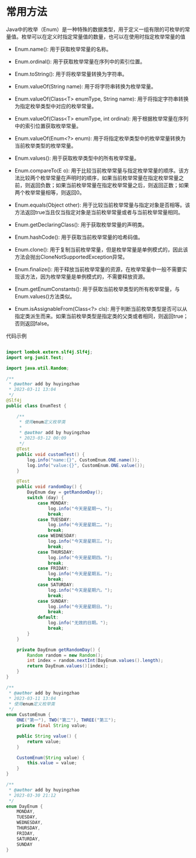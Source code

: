 # 常用方法

Java中的枚举（Enum）是一种特殊的数据类型，用于定义一组有限的可枚举的常量值。枚举可以在定义时指定常量值的数量，也可以在使用时指定枚举常量的值

- Enum.name(): 用于获取枚举常量的名称。

- Enum.ordinal(): 用于获取枚举常量在序列中的索引位置。

- Enum.toString(): 用于将枚举常量转换为字符串。

- Enum.valueOf(String name): 用于将字符串转换为枚举常量。

- Enum.valueOf(Class\<T> enumType, String name): 用于将指定字符串转换为指定枚举类型中对应的枚举常量。

- Enum.valueOf(Class\<T> enumType, int ordinal): 用于根据枚举常量在序列中的索引位置获取枚举常量。

- Enum.valueOf(Enum<?> enum): 用于将指定枚举类型中的枚举常量转换为当前枚举类型的枚举常量。

- Enum.values(): 用于获取枚举类型中的所有枚举常量。

- Enum.compareTo(E o): 用于比较当前枚举常量与指定枚举常量的顺序。该方法比较两个枚举常量在声明时的顺序，如果当前枚举常量在指定枚举常量之前，则返回负数；如果当前枚举常量在指定枚举常量之后，则返回正数；如果两个枚举常量相等，则返回0。

- Enum.equals(Object other): 用于比较当前枚举常量与指定对象是否相等。该方法返回true当且仅当指定对象是当前枚举常量或者与当前枚举常量相同。

- Enum.getDeclaringClass(): 用于获取枚举常量的声明类。

- Enum.hashCode(): 用于获取当前枚举常量的哈希码值。

- Enum.clone(): 用于复制当前枚举常量，但是枚举常量是单例模式的，因此该方法会抛出CloneNotSupportedException异常。

- Enum.finalize(): 用于释放当前枚举常量的资源，在枚举常量中一般不需要实现该方法，因为枚举常量是单例模式的，不需要释放资源。

- Enum.getEnumConstants(): 用于获取当前枚举类型的所有枚举常量，与Enum.values()方法类似。

- Enum.isAssignableFrom(Class<?> cls): 用于判断当前枚举类型是否可以从指定类派生而来。如果当前枚举类型是指定类的父类或者相同，则返回true；否则返回false。

代码示例

```java

import lombok.extern.slf4j.Slf4j;
import org.junit.Test;

import java.util.Random;

/**
 * @author add by huyingzhao
 * 2023-03-11 13:04
 */
@Slf4j
public class EnumTest {

    /**
     * 使用enum定义枚举类
     *
     * @author add by huyingzhao
     * 2023-03-12 00:09
     */
    @Test
    public void customTest() {
        log.info("name:{}", CustomEnum.ONE.name());
        log.info("value:{}", CustomEnum.ONE.value());
    }

    @Test
    public void randomDay() {
        DayEnum day = getRandomDay();
        switch (day) {
            case MONDAY:
                log.info("今天是星期一。");
                break;
            case TUESDAY:
                log.info("今天是星期二。");
                break;
            case WEDNESDAY:
                log.info("今天是星期三。");
                break;
            case THURSDAY:
                log.info("今天是星期四。");
                break;
            case FRIDAY:
                log.info("今天是星期五。");
                break;
            case SATURDAY:
                log.info("今天是星期六。");
                break;
            case SUNDAY:
                log.info("今天是星期日。");
                break;
            default:
                log.info("无效的日期。");
                break;
        }
    }

    private DayEnum getRandomDay() {
        Random random = new Random();
        int index = random.nextInt(DayEnum.values().length);
        return DayEnum.values()[index];
    }
}

/**
 * @author add by huyingzhao
 * 2023-03-11 13:04
 * 使用enum定义枚举类
 */
enum CustomEnum {
    ONE("第一"), TWO("第二"), THREE("第三");
    private final String value;

    public String value() {
        return value;
    }

    CustomEnum(String value) {
        this.value = value;
    }
}

/**
 * @author add by huyingzhao
 * 2023-03-30 21:12
 */
enum DayEnum {
    MONDAY,
    TUESDAY,
    WEDNESDAY,
    THURSDAY,
    FRIDAY,
    SATURDAY,
    SUNDAY
}

```
